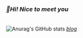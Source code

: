 ### *👋Hi! Nice to meet you*<br/><br/>
![Anurag's GitHub stats](https://github-readme-stats.vercel.app/api?username=yanqi17118357&show_icons=true&theme=radical)
*[blog](https://sonna.cn/)*
